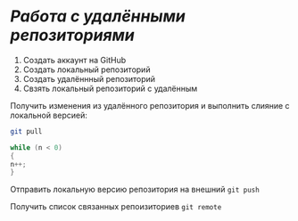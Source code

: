 # ***Работа с удалёнными репозиториями***

1. Создать аккаунт на GitHub
2. Создать локальный репозиторий
3. Создать удалённный репозиторий 
4. Свзять локальный репозиторий с удалённым

Получить изменения из удалённого репозитория и выполнить слияние с локальной версией:
``` bash
git pull
```
```c#
while (n < 0)
{
n++;
}
```

Отправить локальную версию репозитория  на внешний `git push`

Получить список связанных репоизиториев `git remote`
